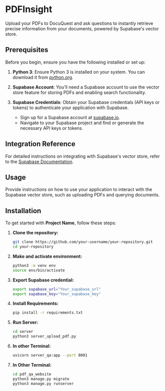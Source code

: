 # PDFInsight
Upload your PDFs to DocuQuest and ask questions to instantly retrieve precise information from your documents, powered by Supabase's vector store.

## Prerequisites

Before you begin, ensure you have the following installed or set up:

1. **Python 3**: Ensure Python 3 is installed on your system. You can download it from [python.org](https://www.python.org/downloads/).

2. **Supabase Account**: You'll need a Supabase account to use the vector store feature for storing PDFs and enabling search functionality.

3. **Supabase Credentials**: Obtain your Supabase credentials (API keys or tokens) to authenticate your application with Supabase.

   - Sign up for a Supabase account at [supabase.io](https://supabase.io/).
   - Navigate to your Supabase project and find or generate the necessary API keys or tokens.

## Integration Reference

For detailed instructions on integrating with Supabase's vector store, refer to the [Supabase Documentation](https://python.langchain.com/v0.2/docs/integrations/vectorstores/supabase/).

## Usage

Provide instructions on how to use your application to interact with the Supabase vector store, such as uploading PDFs and querying documents.


## Installation

To get started with **Project Name**, follow these steps:

1. **Clone the repository:**

   ```bash
   git clone https://github.com/your-username/your-repository.git
   cd your-repository
2. **Make and activate environment:**

   ```bash
   python3 -m venv env
   source env/bin/activate
3. **Export Supabase credential:**

   ```bash
   export supabase_url="Your_supabase_url"
   export supabase_key="Your_supabase_key"
4. **Install Requirements:**

   ```bash
   pip install -r requirements.txt
5. **Run Server:**

   ```bash
   cd server
   python3 server_upload_pdf.py
6. **In other Terminal:**

   ```bash
   uvicorn server_qa:app --port 8001
7. **In Other Terminal:**
   ```bash
   cd pdf_qa_website
   python3 manage.py migrate
   python3 manage.py runserver
